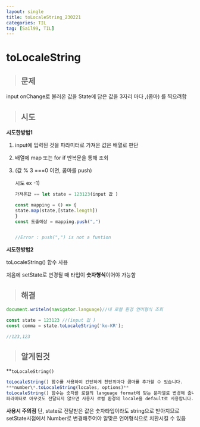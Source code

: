 ```yaml
---
layout: single
title: toLocaleString_230221
categories: TIL
tag: [Sail99, TIL]
---
```






# toLocaleString





> ## 문제

input onChange로 불러온 값을
State에 담은 값을
3자리 마다 ,(콤마) 를 찍으려함

> ## 시도

 **시도한방법1** 

1. input에 입력된 것을 파라미터로 가져온 값은 배열로 판단

2. 배열에 map 또는 for if 반복문을 통해 조회

3. (값 % 3 ===0 이면,  콤마를 push)

   시도 ex -1)
   ```js
   가져온값 == let state = 123123(input 값 )
   
   const mapping = () => {
   state.map(state,[state.length])
   }
   const 도출예상 = mapping.push(",")
   
   
   //Error : push(",") is not a funtion
   
   ```

**시도한방법2**

toLocaleString() 함수 사용

처음에 setState로 변경될 때 타입이 **숫자형식**이어야 가능함

> ## 해결

```js
document.writeln(navigator.language)//내 로컬 환경 언어형식 조회

const state = 123123 //(input 값 )
const comma = state.toLocaleString('ko-KR');

//123,123
```

> ## 알게된것



**` toLocaleString() `

```js
toLocaleString() 함수를 사용하여 간단하게 천단위마다 콤마를 추가할 수 있습니다.
***number\*.toLocaleString(locales, options)**
toLocaleString() 함수는 숫자를 로컬의 language format에 맞는 문자열로 변경해 줍니다.
파라미터로 아무것도 전달되지 않으면 사용자 로컬 환경의 locale을 default로 사용합니다.
```

**사용시 주의점**
단, state로 전달받은 값은 숫자타입이라도 string으로 받아지므로 setState시점에서 Number로 변경해주어야
알맞은 언어형식으로 치환시킬 수 있음	


